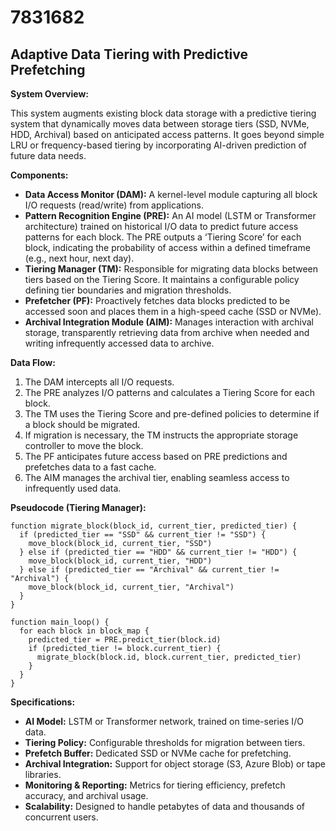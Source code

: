 # 7831682

## Adaptive Data Tiering with Predictive Prefetching

**System Overview:**

This system augments existing block data storage with a predictive tiering system that dynamically moves data between storage tiers (SSD, NVMe, HDD, Archival) based on anticipated access patterns. It goes beyond simple LRU or frequency-based tiering by incorporating AI-driven prediction of future data needs.

**Components:**

*   **Data Access Monitor (DAM):**  A kernel-level module capturing all block I/O requests (read/write) from applications.
*   **Pattern Recognition Engine (PRE):** An AI model (LSTM or Transformer architecture) trained on historical I/O data to predict future access patterns for each block.  The PRE outputs a ‘Tiering Score’ for each block, indicating the probability of access within a defined timeframe (e.g., next hour, next day).
*   **Tiering Manager (TM):**  Responsible for migrating data blocks between tiers based on the Tiering Score. It maintains a configurable policy defining tier boundaries and migration thresholds.
*   **Prefetcher (PF):** Proactively fetches data blocks predicted to be accessed soon and places them in a high-speed cache (SSD or NVMe).
*   **Archival Integration Module (AIM):** Manages interaction with archival storage, transparently retrieving data from archive when needed and writing infrequently accessed data to archive.

**Data Flow:**

1.  The DAM intercepts all I/O requests.
2.  The PRE analyzes I/O patterns and calculates a Tiering Score for each block.
3.  The TM uses the Tiering Score and pre-defined policies to determine if a block should be migrated.
4.  If migration is necessary, the TM instructs the appropriate storage controller to move the block.
5.  The PF anticipates future access based on PRE predictions and prefetches data to a fast cache.
6.  The AIM manages the archival tier, enabling seamless access to infrequently used data.

**Pseudocode (Tiering Manager):**

```
function migrate_block(block_id, current_tier, predicted_tier) {
  if (predicted_tier == "SSD" && current_tier != "SSD") {
    move_block(block_id, current_tier, "SSD")
  } else if (predicted_tier == "HDD" && current_tier != "HDD") {
    move_block(block_id, current_tier, "HDD")
  } else if (predicted_tier == "Archival" && current_tier != "Archival") {
    move_block(block_id, current_tier, "Archival")
  }
}

function main_loop() {
  for each block in block_map {
    predicted_tier = PRE.predict_tier(block.id)
    if (predicted_tier != block.current_tier) {
      migrate_block(block.id, block.current_tier, predicted_tier)
    }
  }
}
```

**Specifications:**

*   **AI Model:** LSTM or Transformer network, trained on time-series I/O data.
*   **Tiering Policy:** Configurable thresholds for migration between tiers.
*   **Prefetch Buffer:**  Dedicated SSD or NVMe cache for prefetching.
*   **Archival Integration:** Support for object storage (S3, Azure Blob) or tape libraries.
*   **Monitoring & Reporting:** Metrics for tiering efficiency, prefetch accuracy, and archival usage.
*   **Scalability:** Designed to handle petabytes of data and thousands of concurrent users.